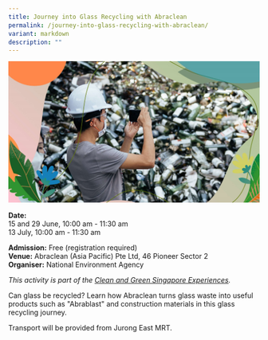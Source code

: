 ```yaml
---
title: Journey into Glass Recycling with Abraclean
permalink: /journey-into-glass-recycling-with-abraclean/
variant: markdown
description: ""
---
```

![Glass Recycling with Abraclean](/images/Tours/Abraclean.jpg)

**Date:** <br>
15 and 29 June, 10:00 am - 11:30 am<br>
13 July, 10:00 am - 11:30 am<br>

**Admission:** Free (registration required) <br>
**Venue:** Abraclean (Asia Pacific) Pte Ltd, 46 Pioneer Sector 2<br>
**Organiser:** National Environment Agency

*This activity is part of the [Clean and Green Singapore Experiences](https://www.cgs.gov.sg/cgs-experiences).*

Can glass be recycled? Learn how Abraclean turns glass waste into useful products such as "Abrablast" and construction materials in this glass recycling journey.

Transport will be provided from Jurong East MRT.

<a class="btn-link" target="_blank" href="https://www.eventbrite.sg/e/journey-into-glass-recycling-with-abraclean-tickets-643505952627">
	<img src="/images/gogreensg_website-32.png">
</a>

<style>
	.btn-link {
		display: none;
	}
	a.btn-link[target="_blank"]:after {
	display: none;
}
	.btn-link > img {
		width: 100%;
	}
</style>